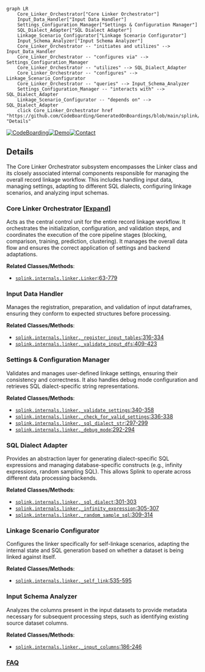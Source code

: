 ```mermaid
graph LR
    Core_Linker_Orchestrator["Core Linker Orchestrator"]
    Input_Data_Handler["Input Data Handler"]
    Settings_Configuration_Manager["Settings & Configuration Manager"]
    SQL_Dialect_Adapter["SQL Dialect Adapter"]
    Linkage_Scenario_Configurator["Linkage Scenario Configurator"]
    Input_Schema_Analyzer["Input Schema Analyzer"]
    Core_Linker_Orchestrator -- "initiates and utilizes" --> Input_Data_Handler
    Core_Linker_Orchestrator -- "configures via" --> Settings_Configuration_Manager
    Core_Linker_Orchestrator -- "utilizes" --> SQL_Dialect_Adapter
    Core_Linker_Orchestrator -- "configures" --> Linkage_Scenario_Configurator
    Core_Linker_Orchestrator -- "queries" --> Input_Schema_Analyzer
    Settings_Configuration_Manager -- "interacts with" --> SQL_Dialect_Adapter
    Linkage_Scenario_Configurator -- "depends on" --> SQL_Dialect_Adapter
    click Core_Linker_Orchestrator href "https://github.com/CodeBoarding/GeneratedOnBoardings/blob/main/splink/Core_Linker_Orchestrator.md" "Details"
```

[![CodeBoarding](https://img.shields.io/badge/Generated%20by-CodeBoarding-9cf?style=flat-square)](https://github.com/CodeBoarding/GeneratedOnBoardings)[![Demo](https://img.shields.io/badge/Try%20our-Demo-blue?style=flat-square)](https://www.codeboarding.org/demo)[![Contact](https://img.shields.io/badge/Contact%20us%20-%20contact@codeboarding.org-lightgrey?style=flat-square)](mailto:contact@codeboarding.org)

## Details

The Core Linker Orchestrator subsystem encompasses the Linker class and its closely associated internal components responsible for managing the overall record linkage workflow. This includes handling input data, managing settings, adapting to different SQL dialects, configuring linkage scenarios, and analyzing input schemas.

### Core Linker Orchestrator [[Expand]](./Core_Linker_Orchestrator.md)
Acts as the central control unit for the entire record linkage workflow. It orchestrates the initialization, configuration, and validation steps, and coordinates the execution of the core pipeline stages (blocking, comparison, training, prediction, clustering). It manages the overall data flow and ensures the correct application of settings and backend adaptations.


**Related Classes/Methods**:

- <a href="https://github.com/moj-analytical-services/splink/blob/master/splink/internals/linker.py#L63-L779" target="_blank" rel="noopener noreferrer">`splink.internals.linker.Linker`:63-779</a>


### Input Data Handler
Manages the registration, preparation, and validation of input dataframes, ensuring they conform to expected structures before processing.


**Related Classes/Methods**:

- <a href="https://github.com/moj-analytical-services/splink/blob/master/splink/internals/linker.py#L316-L334" target="_blank" rel="noopener noreferrer">`splink.internals.linker._register_input_tables`:316-334</a>
- <a href="https://github.com/moj-analytical-services/splink/blob/master/splink/internals/linker.py#L409-L423" target="_blank" rel="noopener noreferrer">`splink.internals.linker._validate_input_dfs`:409-423</a>


### Settings & Configuration Manager
Validates and manages user-defined linkage settings, ensuring their consistency and correctness. It also handles debug mode configuration and retrieves SQL dialect-specific string representations.


**Related Classes/Methods**:

- <a href="https://github.com/moj-analytical-services/splink/blob/master/splink/internals/linker.py#L340-L358" target="_blank" rel="noopener noreferrer">`splink.internals.linker._validate_settings`:340-358</a>
- <a href="https://github.com/moj-analytical-services/splink/blob/master/splink/internals/linker.py#L336-L338" target="_blank" rel="noopener noreferrer">`splink.internals.linker._check_for_valid_settings`:336-338</a>
- <a href="https://github.com/moj-analytical-services/splink/blob/master/splink/internals/linker.py#L297-L299" target="_blank" rel="noopener noreferrer">`splink.internals.linker._sql_dialect_str`:297-299</a>
- <a href="https://github.com/moj-analytical-services/splink/blob/master/splink/internals/linker.py#L292-L294" target="_blank" rel="noopener noreferrer">`splink.internals.linker._debug_mode`:292-294</a>


### SQL Dialect Adapter
Provides an abstraction layer for generating dialect-specific SQL expressions and managing database-specific constructs (e.g., infinity expressions, random sampling SQL). This allows Splink to operate across different data processing backends.


**Related Classes/Methods**:

- <a href="https://github.com/moj-analytical-services/splink/blob/master/splink/internals/linker.py#L301-L303" target="_blank" rel="noopener noreferrer">`splink.internals.linker._sql_dialect`:301-303</a>
- <a href="https://github.com/moj-analytical-services/splink/blob/master/splink/internals/linker.py#L305-L307" target="_blank" rel="noopener noreferrer">`splink.internals.linker._infinity_expression`:305-307</a>
- <a href="https://github.com/moj-analytical-services/splink/blob/master/splink/internals/linker.py#L309-L314" target="_blank" rel="noopener noreferrer">`splink.internals.linker._random_sample_sql`:309-314</a>


### Linkage Scenario Configurator
Configures the linker specifically for self-linkage scenarios, adapting the internal state and SQL generation based on whether a dataset is being linked against itself.


**Related Classes/Methods**:

- <a href="https://github.com/moj-analytical-services/splink/blob/master/splink/internals/linker.py#L535-L595" target="_blank" rel="noopener noreferrer">`splink.internals.linker._self_link`:535-595</a>


### Input Schema Analyzer
Analyzes the columns present in the input datasets to provide metadata necessary for subsequent processing steps, such as identifying existing source dataset columns.


**Related Classes/Methods**:

- <a href="https://github.com/moj-analytical-services/splink/blob/master/splink/internals/linker.py#L186-L246" target="_blank" rel="noopener noreferrer">`splink.internals.linker._input_columns`:186-246</a>




### [FAQ](https://github.com/CodeBoarding/GeneratedOnBoardings/tree/main?tab=readme-ov-file#faq)